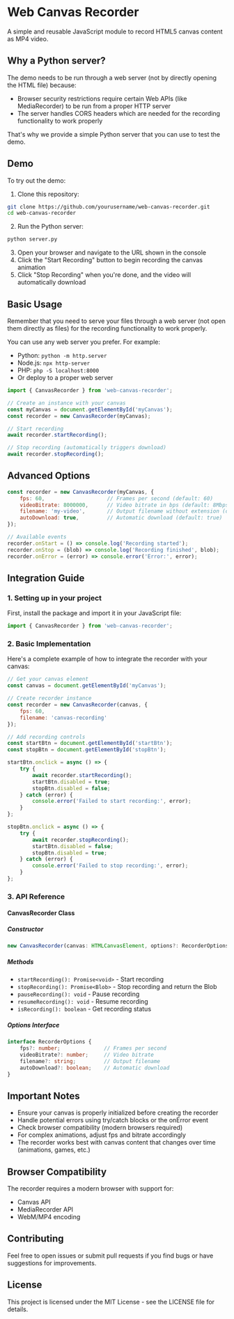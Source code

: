 # Web Canvas Recorder

A simple and reusable JavaScript module to record HTML5 canvas content as MP4 video.

## Why a Python server?

The demo needs to be run through a web server (not by directly opening the HTML file) because:
- Browser security restrictions require certain Web APIs (like MediaRecorder) to be run from a proper HTTP server
- The server handles CORS headers which are needed for the recording functionality to work properly

That's why we provide a simple Python server that you can use to test the demo.

## Demo

To try out the demo:

1. Clone this repository:
```bash
git clone https://github.com/yourusername/web-canvas-recorder.git
cd web-canvas-recorder
```

2. Run the Python server:
```bash
python server.py
```

3. Open your browser and navigate to the URL shown in the console
4. Click the "Start Recording" button to begin recording the canvas animation
5. Click "Stop Recording" when you're done, and the video will automatically download

## Basic Usage

Remember that you need to serve your files through a web server (not open them directly as files) for the recording functionality to work properly.

You can use any web server you prefer. For example:
- Python: `python -m http.server`
- Node.js: `npx http-server`
- PHP: `php -S localhost:8000`
- Or deploy to a proper web server

```javascript
import { CanvasRecorder } from 'web-canvas-recorder';

// Create an instance with your canvas
const myCanvas = document.getElementById('myCanvas');
const recorder = new CanvasRecorder(myCanvas);

// Start recording
await recorder.startRecording();

// Stop recording (automatically triggers download)
await recorder.stopRecording();
```

## Advanced Options

```javascript
const recorder = new CanvasRecorder(myCanvas, {
    fps: 60,                    // Frames per second (default: 60)
    videoBitrate: 8000000,      // Video bitrate in bps (default: 8Mbps)
    filename: 'my-video',       // Output filename without extension (default: timestamp)
    autoDownload: true,         // Automatic download (default: true)
});

// Available events
recorder.onStart = () => console.log('Recording started');
recorder.onStop = (blob) => console.log('Recording finished', blob);
recorder.onError = (error) => console.error('Error:', error);
```

## Integration Guide

### 1. Setting up in your project

First, install the package and import it in your JavaScript file:

```javascript
import { CanvasRecorder } from 'web-canvas-recorder';
```

### 2. Basic Implementation

Here's a complete example of how to integrate the recorder with your canvas:

```javascript
// Get your canvas element
const canvas = document.getElementById('myCanvas');

// Create recorder instance
const recorder = new CanvasRecorder(canvas, {
    fps: 60,
    filename: 'canvas-recording'
});

// Add recording controls
const startBtn = document.getElementById('startBtn');
const stopBtn = document.getElementById('stopBtn');

startBtn.onclick = async () => {
    try {
        await recorder.startRecording();
        startBtn.disabled = true;
        stopBtn.disabled = false;
    } catch (error) {
        console.error('Failed to start recording:', error);
    }
};

stopBtn.onclick = async () => {
    try {
        await recorder.stopRecording();
        startBtn.disabled = false;
        stopBtn.disabled = true;
    } catch (error) {
        console.error('Failed to stop recording:', error);
    }
};
```

### 3. API Reference

#### CanvasRecorder Class

##### Constructor
```javascript
new CanvasRecorder(canvas: HTMLCanvasElement, options?: RecorderOptions)
```

##### Methods
- `startRecording(): Promise<void>` - Start recording
- `stopRecording(): Promise<Blob>` - Stop recording and return the Blob
- `pauseRecording(): void` - Pause recording
- `resumeRecording(): void` - Resume recording
- `isRecording(): boolean` - Get recording status

##### Options Interface
```typescript
interface RecorderOptions {
    fps?: number;              // Frames per second
    videoBitrate?: number;     // Video bitrate
    filename?: string;         // Output filename
    autoDownload?: boolean;    // Automatic download
}
```

## Important Notes

- Ensure your canvas is properly initialized before creating the recorder
- Handle potential errors using try/catch blocks or the onError event
- Check browser compatibility (modern browsers required)
- For complex animations, adjust fps and bitrate accordingly
- The recorder works best with canvas content that changes over time (animations, games, etc.)

## Browser Compatibility

The recorder requires a modern browser with support for:
- Canvas API
- MediaRecorder API
- WebM/MP4 encoding

## Contributing

Feel free to open issues or submit pull requests if you find bugs or have suggestions for improvements.

## License

This project is licensed under the MIT License - see the LICENSE file for details.
